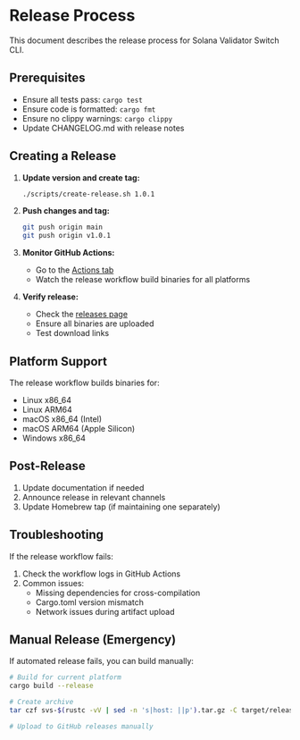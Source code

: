 # Release Process

This document describes the release process for Solana Validator Switch CLI.

## Prerequisites

- Ensure all tests pass: `cargo test`
- Ensure code is formatted: `cargo fmt`
- Ensure no clippy warnings: `cargo clippy`
- Update CHANGELOG.md with release notes

## Creating a Release

1. **Update version and create tag:**
   ```bash
   ./scripts/create-release.sh 1.0.1
   ```

2. **Push changes and tag:**
   ```bash
   git push origin main
   git push origin v1.0.1
   ```

3. **Monitor GitHub Actions:**
   - Go to the [Actions tab](https://github.com/huiskylabs/solana-validator-switch/actions)
   - Watch the release workflow build binaries for all platforms

4. **Verify release:**
   - Check the [releases page](https://github.com/huiskylabs/solana-validator-switch/releases)
   - Ensure all binaries are uploaded
   - Test download links

## Platform Support

The release workflow builds binaries for:
- Linux x86_64
- Linux ARM64
- macOS x86_64 (Intel)
- macOS ARM64 (Apple Silicon)
- Windows x86_64

## Post-Release

1. Update documentation if needed
2. Announce release in relevant channels
3. Update Homebrew tap (if maintaining one separately)

## Troubleshooting

If the release workflow fails:
1. Check the workflow logs in GitHub Actions
2. Common issues:
   - Missing dependencies for cross-compilation
   - Cargo.toml version mismatch
   - Network issues during artifact upload

## Manual Release (Emergency)

If automated release fails, you can build manually:

```bash
# Build for current platform
cargo build --release

# Create archive
tar czf svs-$(rustc -vV | sed -n 's|host: ||p').tar.gz -C target/release svs

# Upload to GitHub releases manually
```
